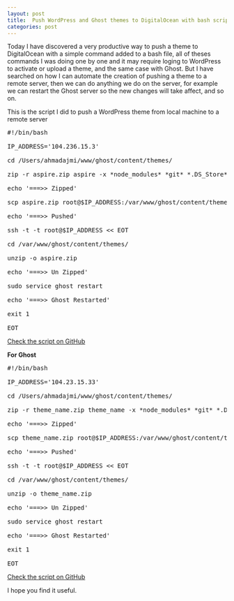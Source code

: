 ```yaml
---
layout: post
title:  Push WordPress and Ghost themes to DigitalOcean with bash script
categories: post
---
```


Today I have discovered a very productive way to push a theme to DigitalOcean with a simple command added to a bash file, all of theses commands I was doing one by one and it may require loging to WordPress to activate or upload a theme, and the same case with Ghost. But I have searched on how I can automate the creation of pushing a theme to a remote server, then we can do anything we do on the server, for example we can restart the Ghost server so the new changes will take affect, and so on.

This is the script I did to push a WordPress theme from local machine to a remote server

<pre>
#!/bin/bash

IP_ADDRESS='104.236.15.3'

cd /Users/ahmadajmi/www/ghost/content/themes/

zip -r aspire.zip aspire -x *node_modules* *git* *.DS_Store*

echo '===>> Zipped'

scp aspire.zip root@$IP_ADDRESS:/var/www/ghost/content/themes/

echo '===>> Pushed'

ssh -t -t root@$IP_ADDRESS << EOT

cd /var/www/ghost/content/themes/

unzip -o aspire.zip

echo '===>> Un Zipped'

sudo service ghost restart

echo '===>> Ghost Restarted'

exit 1

EOT
</pre>

<a href="https://gist.github.com/ahmadajmi/2a15e1ed8ea5e984d437" target="_blank">Check the script on GitHub</a>

<strong>For Ghost</strong>

<pre>
#!/bin/bash

IP_ADDRESS='104.23.15.33'

cd /Users/ahmadajmi/www/ghost/content/themes/

zip -r theme_name.zip theme_name -x *node_modules* *git* *.DS_Store*

echo '===>> Zipped'

scp theme_name.zip root@$IP_ADDRESS:/var/www/ghost/content/themes/

echo '===>> Pushed'

ssh -t -t root@$IP_ADDRESS << EOT

cd /var/www/ghost/content/themes/

unzip -o theme_name.zip

echo '===>> Un Zipped'

sudo service ghost restart

echo '===>> Ghost Restarted'

exit 1

EOT
</pre>

<a href="https://gist.github.com/ahmadajmi/4700819ad2707fbe0813" target="_blank">Check the script on GitHub</a>

I hope you find it useful.